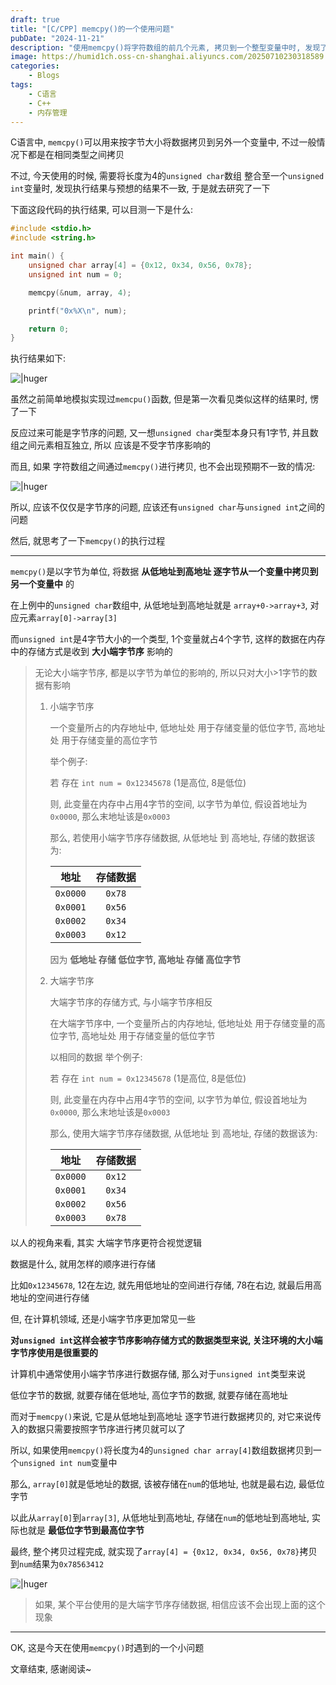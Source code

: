 ```yaml
---
draft: true
title: "[C/CPP] memcpy()的一个使用问题"
pubDate: "2024-11-21"
description: "使用memcpy()将字符数组的前几个元素, 拷贝到一个整型变量中时, 发现了一个问题..."
image: https://humid1ch.oss-cn-shanghai.aliyuncs.com/20250710230318589.webp
categories:
    - Blogs
tags: 
    - C语言
    - C++
    - 内存管理
---
```


C语言中, `memcpy()`可以用来按字节大小将数据拷贝到另外一个变量中, 不过一般情况下都是在相同类型之间拷贝

不过, 今天使用的时候, 需要将长度为4的`unsigned char`数组 整合至一个`unsigned int`变量时, 发现执行结果与预想的结果不一致, 于是就去研究了一下

下面这段代码的执行结果, 可以目测一下是什么:

```cpp
#include <stdio.h>
#include <string.h>

int main() {
    unsigned char array[4] = {0x12, 0x34, 0x56, 0x78};
    unsigned int num = 0;

    memcpy(&num, array, 4);

    printf("0x%X\n", num);

    return 0;
}
```

执行结果如下:

![|huger](https://humid1ch.oss-cn-shanghai.aliyuncs.com/20250711174840990.webp)

虽然之前简单地模拟实现过`memcpu()`函数, 但是第一次看见类似这样的结果时, 愣了一下

反应过来可能是字节序的问题, 又一想`unsigned char`类型本身只有1字节, 并且数组之间元素相互独立, 所以 应该是不受字节序影响的

而且, 如果 字符数组之间通过`memcpy()`进行拷贝, 也不会出现预期不一致的情况:

![|huger](https://humid1ch.oss-cn-shanghai.aliyuncs.com/20250711174843025.webp)

所以, 应该不仅仅是字节序的问题, 应该还有`unsigned char`与`unsigned int`之间的问题

然后, 就思考了一下`memcpy()`的执行过程

---

`memcpy()`是以字节为单位, 将数据 **从低地址到高地址 逐字节从一个变量中拷贝到另一个变量中** 的

在上例中的`unsigned char`数组中, 从低地址到高地址就是 `array+0->array+3`, 对应元素`array[0]->array[3]`

而`unsigned int`是4字节大小的一个类型, 1个变量就占4个字节, 这样的数据在内存中的存储方式是收到 **大小端字节序** 影响的

> 无论大小端字节序, 都是以字节为单位的影响的, 所以只对大小>1字节的数据有影响
>
> 1. 小端字节序
>
>     一个变量所占的内存地址中, 低地址处 用于存储变量的低位字节, 高地址处 用于存储变量的高位字节
>
>     举个例子: 
>
>     若 存在 `int num = 0x12345678` (1是高位, 8是低位)
>
>     则, 此变量在内存中占用4字节的空间, 以字节为单位, 假设首地址为`0x0000`, 那么末地址该是`0x0003`
>
>     那么, 若使用小端字节序存储数据, 从低地址 到 高地址, 存储的数据该为:
>
>     |   地址   | 存储数据 |
>     | :------: | :------: |
>     | `0x0000` |  `0x78`  |
>     | `0x0001` |  `0x56`  |
>     | `0x0002` |  `0x34`  |
>     | `0x0003` |  `0x12`  |
>
>     因为 **低地址 存储 低位字节, 高地址 存储 高位字节**
>
> 2. 大端字节序
>
>     大端字节序的存储方式, 与小端字节序相反
>
>     在大端字节序中, 一个变量所占的内存地址, 低地址处 用于存储变量的高位字节, 高地址处 用于存储变量的低位字节
>
>     以相同的数据 举个例子: 
>
>     若 存在 `int num = 0x12345678` (1是高位, 8是低位)
>
>     则, 此变量在内存中占用4字节的空间, 以字节为单位, 假设首地址为`0x0000`, 那么末地址该是`0x0003`
>
>     那么, 使用大端字节序存储数据, 从低地址 到 高地址, 存储的数据该为:
>
>     |   地址   | 存储数据 |
>     | :------: | :------: |
>     | `0x0000` |  `0x12`  |
>     | `0x0001` |  `0x34`  |
>     | `0x0002` |  `0x56`  |
>     | `0x0003` |  `0x78`  |

以人的视角来看, 其实 大端字节序更符合视觉逻辑

数据是什么, 就用怎样的顺序进行存储

比如`0x12345678`, 12在左边, 就先用低地址的空间进行存储, 78在右边, 就最后用高地址的空间进行存储

但, 在计算机领域, 还是小端字节序更加常见一些

**对`unsigned int`这样会被字节序影响存储方式的数据类型来说, 关注环境的大小端字节序使用是很重要的**

计算机中通常使用小端字节序进行数据存储, 那么对于`unsigned int`类型来说

低位字节的数据, 就要存储在低地址, 高位字节的数据, 就要存储在高地址

而对于`memcpy()`来说, 它是从低地址到高地址 逐字节进行数据拷贝的, 对它来说传入的数据只需要按照字节序进行拷贝就可以了

所以, 如果使用`memcpy()`将长度为4的`unsigned char array[4]`数组数据拷贝到一个`unsigned int num`变量中

那么, `array[0]`就是低地址的数据, 该被存储在`num`的低地址, 也就是最右边, 最低位字节

以此从`array[0]`到`array[3]`, 从低地址到高地址, 存储在`num`的低地址到高地址, 实际也就是 **最低位字节到最高位字节**

最终, 整个拷贝过程完成, 就实现了`array[4] = {0x12, 0x34, 0x56, 0x78}`拷贝到`num`结果为`0x78563412` 

![|huger](https://humid1ch.oss-cn-shanghai.aliyuncs.com/20250711174846330.webp)

> 如果, 某个平台使用的是大端字节序存储数据, 相信应该不会出现上面的这个现象

---

OK, 这是今天在使用`memcpy()`时遇到的一个小问题

文章结束, 感谢阅读~